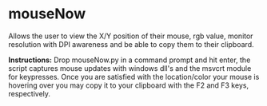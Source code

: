 # mouseNow
Allows the user to view the X/Y position of their mouse, rgb value, monitor resolution with DPI awareness and be able to copy them to their clipboard.

**Instructions:**
  Drop mouseNow.py in a command prompt and hit enter, the script captures mouse updates with windows dll's and the msvcrt module for keypresses.
  Once you are satisfied with the location/color your mouse is hovering over you may copy it to your clipboard with the F2 and F3 keys, respectively.


